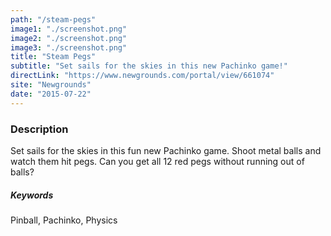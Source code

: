 ```yaml
---
path: "/steam-pegs"
image1: "./screenshot.png"
image2: "./screenshot.png"
image3: "./screenshot.png"
title: "Steam Pegs"
subtitle: "Set sails for the skies in this new Pachinko game!"
directLink: "https://www.newgrounds.com/portal/view/661074"
site: "Newgrounds"
date: "2015-07-22"
---
```


### Description

Set sails for the skies in this fun new Pachinko game. Shoot metal balls and watch them hit pegs. Can you get all 12 red pegs without running out of balls?

##### Keywords

Pinball, Pachinko, Physics
